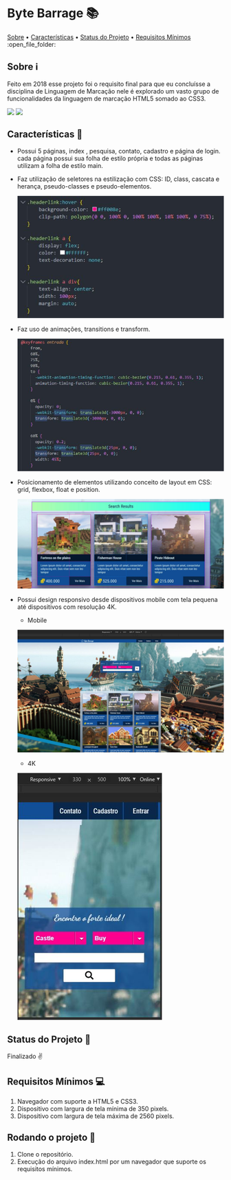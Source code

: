 # Byte Barrage :books:

<!--ts-->
<p>
 <a href="#Sobre">Sobre</a> •  
 <a href="#Características">Características</a> • 
 <a href="#Status">Status do Projeto</a> • 
 <a href="#Requisitos">Requisitos Mínimos</a> 
 :open_file_folder:
</p>
<!--te-->

<a name="Sobre"></a>
## Sobre :information_source:

Feito em 2018 esse projeto foi o requisito final para que eu concluísse a disciplina de Linguagem de Marcação 
nele é explorado um vasto grupo de funcionalidades da linguagem de marcação HTML5 somado ao CSS3.

![](https://img.shields.io/badge/HTML5-E34F26?style=for-the-badge&logo=html5&logoColor=white)
![](https://img.shields.io/badge/CSS3-1572B6?style=for-the-badge&logo=css3&logoColor=white)

<a name="Características"></a>
## Características :page_facing_up:

* Possui 5 páginas, index , pesquisa, contato, cadastro e página de login.
cada página possui sua folha de estilo própria e todas as páginas utilizam a folha de estilo main.

* Faz utilização de seletores na estilização com CSS: ID, class, cascata e herança, pseudo-classes e pseudo-elementos.

  ![](https://raw.githubusercontent.com/HenriquePRA/Byte-Barrage/screenshots/screenshots/img1.jpg)
  
* Faz uso de animações, transitions e transform.

  ![](https://raw.githubusercontent.com/HenriquePRA/Byte-Barrage/screenshots/screenshots/img2.jpg)

* Posicionamento de elementos utilizando conceito de layout em CSS: grid, flexbox, float e position.

  ![](https://raw.githubusercontent.com/HenriquePRA/Byte-Barrage/screenshots/screenshots/img3.jpg)

* Possui design responsivo desde dispositivos mobile com tela pequena até dispositivos com resolução 4K.

  * Mobile
  
  ![](https://raw.githubusercontent.com/HenriquePRA/Byte-Barrage/screenshots/screenshots/img4.jpg)
  
  * 4K
  
  ![](https://raw.githubusercontent.com/HenriquePRA/Byte-Barrage/screenshots/screenshots/img5.jpg)
  
<a name="Status"></a>
## Status do Projeto :tada:
Finalizado :v:

<a name="Requisitos"></a>
## Requisitos Mínimos :computer:

1. Navegador com suporte a HTML5 e CSS3.
2. Dispositivo com largura de tela mínima de 350 pixels.
3. Dispositivo com largura de tela máxima de 2560 pixels.

## Rodando o projeto :running: 

1. Clone o repositório.
2. Execução do arquivo index.html por um navegador que suporte os requisitos mínimos.
